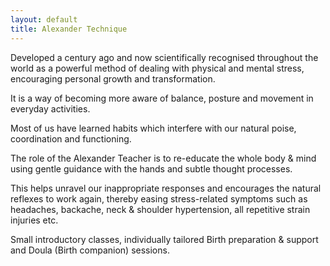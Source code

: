 ```yaml
---
layout: default
title: Alexander Technique
---
```



Developed a century ago and now scientifically recognised throughout the world as a powerful method of dealing with physical and mental stress, encouraging personal growth and transformation.   

It is a way of becoming more aware of balance, posture and movement in everyday activities.  

Most of us have learned habits which interfere with our natural poise, coordination and functioning.  

The role of the Alexander Teacher is to re-educate the whole body & mind using gentle guidance with the hands and subtle thought processes. 

This helps unravel our inappropriate responses and encourages the natural reflexes to work again, thereby easing stress-related symptoms such as headaches, backache, neck & shoulder hypertension, all repetitive strain injuries etc. 

Small introductory classes, individually tailored Birth preparation & support and Doula (Birth companion) sessions.
